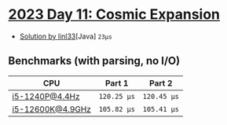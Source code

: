 # [2023 Day 11: Cosmic Expansion](https://adventofcode.com/2023/day/11)

- [Solution by linl33](https://github.com/linl33/adventofcode/blob/year2023/year2023/src/main/java/dev/linl33/adventofcode/year2023/Day11.java)[Java] `23µs`

## Benchmarks (with parsing, no I/O)

| CPU              | Part 1      | Part 2      |
| ---------------- | ----------- | ----------- |
| i5-1240P@4.4Hz   | `120.25 µs` | `120.45 µs` |
| i5-12600K@4.9GHz | `105.82 µs` | `105.41 µs` |
